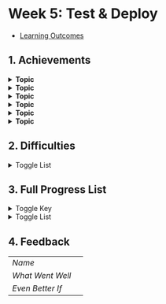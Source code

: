 # Week 5: Test & Deploy

- [Learning Outcomes](https://learn.foundersandcoders.com/course/syllabus/developer/week05-project03-test-deploy/learning-outcomes/)

## 1. Achievements

<details><summary><strong>Topic</strong></summary>

---
Intro

```ts
    // Code
```

---
</details>

<details><summary><strong>Topic</strong></summary>

---
Intro

```ts
    // Code
```

---
</details>

<details><summary><strong>Topic</strong></summary>

---
Intro

```ts
    // Code
```

---
</details>

<details><summary><strong>Topic</strong></summary>

---
Intro

```ts
    // Code
```

---
</details>

<details><summary><strong>Topic</strong></summary>

---
Intro

```ts
    // Code
```

---
</details>

<details><summary><strong>Topic</strong></summary>

---
Intro

```ts
    // Code
```

---
</details>

## 2. Difficulties

<details><summary>Toggle List</summary>

---

- What

---
</details>

## 3. Full Progress List

<details><summary>Toggle Key</summary>

---

- [X] I feel like I've learned/demonstrated this skill in the past week
- I have acquired some skill but need to develop further
- [ ] I am not yet comfortable in this skill

---

</details>

<details><summary>Toggle List</summary>

---

### Topic

- [X] What

---

### Additional

- [X] What

---

</details>

## 4. Feedback

|                  |                         |
| ---------------- | ----------------------- |
| *Name*           |                         |
| *What Went Well* |                         |
| *Even Better If* |                         |
